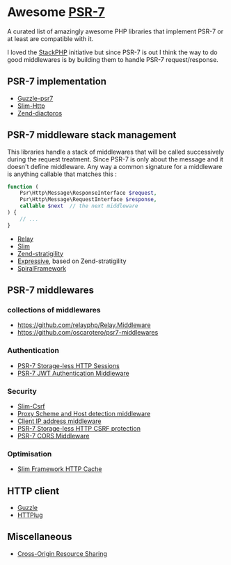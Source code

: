 # Awesome [PSR-7](http://www.php-fig.org/psr/psr-7/)
 A curated list of amazingly awesome PHP libraries that implement PSR-7 or at least are compatible with it.
 
 I loved the [StackPHP](http://stackphp.com/) initiative but since PSR-7 is out I think the way to do good middlewares is by building them to handle PSR-7 request/response.
 
 
## PSR-7 implementation

* [Guzzle-psr7](https://github.com/guzzle/psr7)
* [Slim-Http](https://github.com/slimphp/Slim-Http)
* [Zend-diactoros](https://github.com/zendframework/zend-diactoros)

## PSR-7 middleware stack management

This libraries handle a stack of middlewares that will be called successively during the request treatment.
Since PSR-7 is only about the message and it doesn't define middleware. Any way a common signature for a middleware is anything callable that matches this :
```php 
function (
    Psr\Http\Message\ResponseInterface $request,
    Psr\Http\Message\RequestInterface $response,
    callable $next  // the next middleware
) {
    // ...
}
```


* [Relay](http://relayphp.com/)
* [Slim](http://www.slimframework.com/)
* [Zend-stratigility](https://github.com/zendframework/zend-stratigility)
* [Expressive](https://zendframework.github.io/zend-expressive/), based on Zend-stratigility
* [SpiralFramework](https://spiral-framework.com/guide)


## PSR-7 middlewares


### collections of middlewares

* https://github.com/relayphp/Relay.Middleware
* https://github.com/oscarotero/psr7-middlewares

### Authentication

* [PSR-7 Storage-less HTTP Sessions](https://github.com/Ocramius/PSR7Session)
* [PSR-7 JWT Authentication Middleware](https://github.com/tuupola/slim-jwt-auth)

### Security

* [Slim-Csrf](https://github.com/slimphp/Slim-Csrf)
* [Proxy Scheme and Host detection middleware](https://github.com/akrabat/rka-scheme-and-host-detection-middleware)
* [Client IP address middleware](https://github.com/akrabat/rka-ip-address-middleware)
* [PSR-7 Storage-less HTTP CSRF protection](https://github.com/Ocramius/PSR7Csrf)
* [PSR-7 CORS Middleware](https://github.com/tuupola/cors-middleware)

### Optimisation

* [Slim Framework HTTP Cache](https://github.com/slimphp/Slim-HttpCache)





## HTTP client 

* [Guzzle](http://guzzlephp.org/)
* [HTTPlug](http://httplug.io/)

## Miscellaneous

* [Cross-Origin Resource Sharing](https://github.com/neomerx/cors-psr7)
